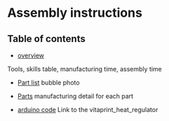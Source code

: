 # Assembly instructions

## Table of contents
 - [overview](#OvER)
 
 
 Tools, skills table, manufacturing time, assembly time
 
 - [Part list](#LIST)
 bubble photo
 
 - [Parts](#PARTS)
 manufacturing detail for each part
 
 - [arduino code](#CODE)
 Link to the vitaprint_heat_regulator
